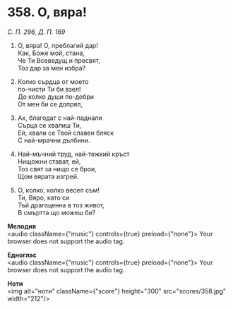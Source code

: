 # 358. О, вяра!

_С. П. 296, Д. П. 169_

1. О, вяра! О, преблагий дар!  
Как, Боже мой, стана,  
Че Ти Всеведущ и пресвят,  
Тоз дар за мен избра?

2. Колко сърдца от моето  
по-чисти Ти би взел!  
До колко души по-добри  
От мен би се допрял,  

3. Ах, благодат с най-паднали  
Сърца се хвалиш Ти,  
Ей, хвали се Твой славен бляск  
С най-мрачни дълбини.  

4. Най-мъчний труд, най-тежкий кръст  
Нищожни стават, ей,  
Тоз свят за нищо се брои,  
Щом вярата изгрей.  

5. О, колко, колко весел съм!  
Ти, Вяро, като си  
Тъй драгоценна в тоз живот,  
В смъртта що можеш би?

**Мелодия**  
<audio className={"music"} controls={true} preload={"none"}>
    <source src="mp3/358.mp3" type="audio/mpeg"/>
    Your browser does not support the audio tag.
</audio>

**Едноглас**  
<audio className={"music"} controls={true} preload={"none"}>
    <source src="transp/358.mp3" type="audio/mpeg"/>
    Your browser does not support the audio tag.
</audio>

**Ноти**  
<img alt="ноти" className={"score"} height="300" src="scores/358.jpg" width="212"/>
